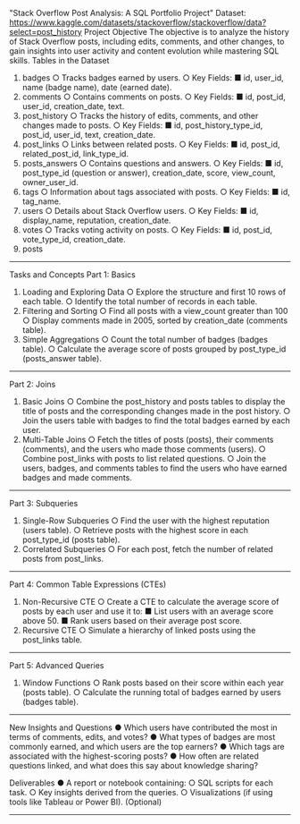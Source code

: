 "Stack Overflow Post Analysis: A SQL Portfolio Project"
Dataset:
https://www.kaggle.com/datasets/stackoverflow/stackoverflow/data?select=post_history
Project Objective
The objective is to analyze the history of Stack Overflow posts, including edits, comments, and
other changes, to gain insights into user activity and content evolution while mastering SQL
skills.
Tables in the Dataset
1. badges
○ Tracks badges earned by users.
○ Key Fields:
■ id, user_id, name (badge name), date (earned date).
2. comments
○ Contains comments on posts.
○ Key Fields:
■ id, post_id, user_id, creation_date, text.
3. post_history
○ Tracks the history of edits, comments, and other changes made to posts.
○ Key Fields:
■ id, post_history_type_id, post_id, user_id, text,
creation_date.
4. post_links
○ Links between related posts.
○ Key Fields:
■ id, post_id, related_post_id, link_type_id.
5. posts_answers
○ Contains questions and answers.
○ Key Fields:
■ id, post_type_id (question or answer), creation_date, score,
view_count, owner_user_id.
6. tags
○ Information about tags associated with posts.
○ Key Fields:
■ id, tag_name.
7. users
○ Details about Stack Overflow users.
○ Key Fields:
■ id, display_name, reputation, creation_date.
8. votes
○ Tracks voting activity on posts.
○ Key Fields:
■ id, post_id, vote_type_id, creation_date.
9. posts
____________________________________________________________________________________________________________________________________________________________________
Tasks and Concepts
Part 1: Basics
1. Loading and Exploring Data
○ Explore the structure and first 10 rows of each table.
○ Identify the total number of records in each table.
2. Filtering and Sorting
○ Find all posts with a view_count greater than 100
○ Display comments made in 2005, sorted by creation_date (comments
table).
3. Simple Aggregations
○ Count the total number of badges (badges table).
○ Calculate the average score of posts grouped by post_type_id
(posts_answer table).
____________________________________________________________________________________________________________________________________________________________________
Part 2: Joins
1. Basic Joins
○ Combine the post_history and posts tables to display the title of
posts and the corresponding changes made in the post history.
○ Join the users table with badges to find the total badges earned by each
user.
2. Multi-Table Joins
○ Fetch the titles of posts (posts), their comments (comments), and the
users who made those comments (users).
○ Combine post_links with posts to list related questions.
○ Join the users, badges, and comments tables to find the users who have
earned badges and made comments.
____________________________________________________________________________________________________________________________________________________________________

Part 3: Subqueries
1. Single-Row Subqueries
○ Find the user with the highest reputation (users table).
○ Retrieve posts with the highest score in each post_type_id (posts
table).
2. Correlated Subqueries
○ For each post, fetch the number of related posts from post_links.
____________________________________________________________________________________________________________________________________________________________________
Part 4: Common Table Expressions (CTEs)
1. Non-Recursive CTE
○ Create a CTE to calculate the average score of posts by each user and
use it to:
■ List users with an average score above 50.
■ Rank users based on their average post score.
2. Recursive CTE
○ Simulate a hierarchy of linked posts using the post_links table.
___________________________________________________________________________________________________________________________________________________________________
Part 5: Advanced Queries
1. Window Functions
○ Rank posts based on their score within each year (posts table).
○ Calculate the running total of badges earned by users (badges table).
___________________________________________________________________________________________________________________________________________________________________
New Insights and Questions
● Which users have contributed the most in terms of comments, edits, and votes?
● What types of badges are most commonly earned, and which users are the top
earners?
● Which tags are associated with the highest-scoring posts?
● How often are related questions linked, and what does this say about knowledge
sharing?

Deliverables
● A report or notebook containing:
○ SQL scripts for each task.
○ Key insights derived from the queries.
○ Visualizations (if using tools like Tableau or Power BI). (Optional)
___________________________________________________________________________________________________________________________________________________________________
